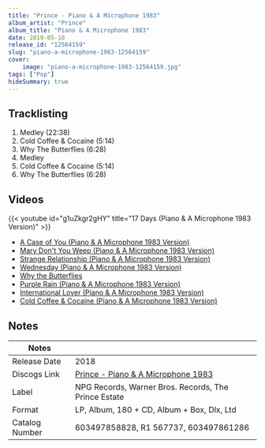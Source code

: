 ```yaml
---
title: "Prince - Piano & A Microphone 1983"
album_artist: "Prince"
album_title: "Piano & A Microphone 1983"
date: 2019-05-10
release_id: "12564159"
slug: "piano-a-microphone-1983-12564159"
cover:
    image: "piano-a-microphone-1983-12564159.jpg"
tags: ["Pop"]
hideSummary: true
---
```


## Tracklisting
1. Medley (22:38)
2. Cold Coffee & Cocaine (5:14)
3. Why The Butterflies (6:28)
4. Medley
5. Cold Coffee & Cocaine (5:14)
6. Why The Butterflies (6:28)

## Videos
{{< youtube id="g1uZkgr2gHY" title="17 Days (Piano & A Microphone 1983 Version)" >}}
- [A Case of You (Piano & A Microphone 1983 Version)](https://www.youtube.com/watch?v=SwkN-Eq_9qo)
- [Mary Don't You Weep (Piano & A Microphone 1983 Version)](https://www.youtube.com/watch?v=DxbWRT7-Uno)
- [Strange Relationship (Piano & A Microphone 1983 Version)](https://www.youtube.com/watch?v=tgXMqOlsoyg)
- [Wednesday (Piano & A Microphone 1983 Version)](https://www.youtube.com/watch?v=nU8dxoxrnb8)
- [Why the Butterflies](https://www.youtube.com/watch?v=rIbUjYzUpTI)
- [Purple Rain (Piano & A Microphone 1983 Version)](https://www.youtube.com/watch?v=IVLfdZZY9NI)
- [International Lover (Piano & A Microphone 1983 Version)](https://www.youtube.com/watch?v=l6SAhGuDh_0)
- [Cold Coffee & Cocaine (Piano & A Microphone 1983 Version)](https://www.youtube.com/watch?v=jlyVa1ibBEc)

## Notes

| Notes          |             |
| ---------------| ----------- |
| Release Date   | 2018 |
| Discogs Link   | [Prince - Piano & A Microphone 1983](https://www.discogs.com/release/12564159) |
| Label          | NPG Records, Warner Bros. Records, The Prince Estate |
| Format         | LP, Album, 180 + CD, Album + Box, Dlx, Ltd |
| Catalog Number | 603497858828, R1 567737, 603497861286 |

